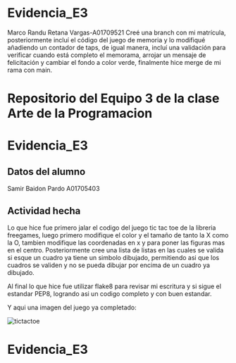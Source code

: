 # Evidencia_E3
Marco Randu Retana Vargas-A01709521
Creé una branch con mi matrícula, posteriormente incluí el código del juego de memoria
y lo modifiqué añadiendo un contador de taps, de igual manera, incluí una validación para 
verificar cuando está completo el memorama, arrojar un mensaje de felicitación y cambiar
 el fondo a color verde, finalmente hice merge de mi rama con main.

# Repositorio del Equipo 3 de la clase Arte de la Programacion
# Evidencia_E3

## Datos del alumno
Samir Baidon Pardo
A01705403

## Actividad hecha
Lo que hice fue primero jalar el codigo del juego tic tac toe de la libreria freegames, luego primero modifique el color y el tamaño de tanto la X como la O, tambien modifique las coordenadas en x y para poner las figuras mas en el centro. Posteriormente cree una lista de listas en las cuales se valida si esque un cuadro ya tiene un simbolo dibujado, permitiendo asi que los cuadros se validen y no se pueda dibujar por encima de un cuadro ya dibujado.

Al final lo que hice fue utilizar flake8 para revisar mi escritura y si sigue el estandar PEP8, logrando asi un codigo completo y con buen estandar.

Y aqui una imagen del juego ya completado:


![tictactoe](https://github.com/Zathiald/Evidencia_E3/assets/111139805/2db61764-294d-45e2-abee-e11590fcf8f2)

# Evidencia_E3
